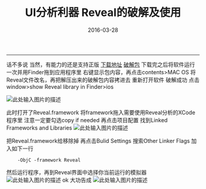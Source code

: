 ﻿---
title: UI分析利器 Reveal的破解及使用
date: 2016-03-28
---
<!--more-->
---

话不多说 当然，有能力的还是支持正版
[下载地址][1]
[破解包][2]
下载完之后将软件运行一次并用Finder拖到应用程序里
右键显示包内容，再点击contents>MAC OS
将Reveal文件改名，再把解压出来的破解包内容拷进去
重新打开软件 破解成功
点击window>show Reveal library in Finder>ios


![此处输入图片的描述][3]


此时打开了Reveal.framework
将framework拖入需要使用Reveal分析的XCode程序里
注意一定要勾选copy if needed
再点击项目配置 找到Linked Frameworks and Libraries
![此处输入图片的描述][4]


 把Reveal.framework给移除掉
再点击Bulid Settings 搜索Other Linker Flags
加入如下一行

        -ObjC -framework Reveal
然后运行程序，再到Reveal界面中选择你当前运行的模拟器![此处输入图片的描述][5]
ok 大功告成
![此处输入图片的描述][6]


  [1]: http://upload-images.jianshu.io/upload_images/1449048-4e7ea3b4f6181571.png?imageMogr2/auto-orient/strip%7CimageView2/2/w/1240
  [2]: http://upload-images.jianshu.io/upload_images/1449048-4e7ea3b4f6181571.png?imageMogr2/auto-orient/strip%7CimageView2/2/w/1240
  [3]: http://upload-images.jianshu.io/upload_images/1449048-4e7ea3b4f6181571.png?imageMogr2/auto-orient/strip%7CimageView2/2/w/1240
  [4]: http://upload-images.jianshu.io/upload_images/1449048-0e6a828ae033accb.png?imageMogr2/auto-orient/strip%7CimageView2/2/w/1240
  [5]: http://upload-images.jianshu.io/upload_images/1449048-6145315f65f25c26.png?imageMogr2/auto-orient/strip%7CimageView2/2/w/1240
  [6]: http://upload-images.jianshu.io/upload_images/1449048-dd91f6194005e0c4.png?imageMogr2/auto-orient/strip%7CimageView2/2/w/1240